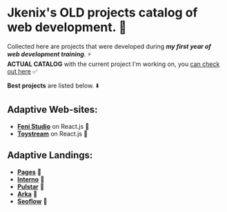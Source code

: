 # Jkenix's OLD projects catalog of web development. 🙌   

Collected here are projects that were developed during ***my first year of web development training***. ⚡  
**ACTUAL CATALOG** with the current project I'm working on, you [can check out here](https://github.com/jkenix/jkenix-projects) ✅  

**Best projects** are listed below. ⬇️  

## Adaptive Web-sites:
- [**Feni Studio**](https://github.com/jkenix/jkenix.github.io/tree/feni) on React.js 🔗  
- [**Toystream**](https://github.com/jkenix/jkenix.github.io/tree/toystream) on React.js 🔗   
## Adaptive Landings:  
- [**Pages**](https://github.com/jkenix/jkenix.github.io/tree/pages-page) 🔗  
- [**Interno**](https://github.com/jkenix/jkenix.github.io/tree/interno) 🔗  
- [**Pulstar**](https://github.com/jkenix/jkenix.github.io/tree/pulstar) 🔗
- [**Arka**](https://github.com/jkenix/jkenix.github.io/tree/arka) 🔗  
- [**Seoflow**](https://github.com/jkenix/jkenix.github.io/tree/seoflow) 🔗  
